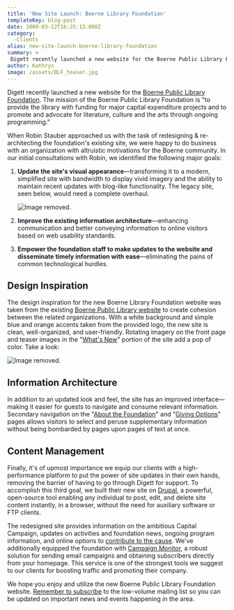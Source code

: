 ```yaml
---
title: 'New Site Launch: Boerne Library Foundation'
templateKey: blog-post
date: 2009-03-12T16:25:13.000Z
category: 
  -Clients
alias: new-site-launch-boerne-library-foundation
summary: > 
 Digett recently launched a new website for the Boerne Public Library Foundation. The mission of the Boerne Public Library Foundation is "to provide the library with funding for major capital expenditure projects and to promote and advocate for literature, culture and the arts through ongoing programming."
author: Kathryn
image: /assets/BLF_teaser.jpg
---
```


Digett recently launched a new website for the [Boerne Public Library Foundation](http://www.boernelibraryfoundation.org "Boerne Public Library Foundation website"). The mission of the Boerne Public Library Foundation is "to provide the library with funding for major capital expenditure projects and to promote and advocate for literature, culture and the arts through ongoing programming."

When Robin Stauber approached us with the task of redesigning & re-architecting the foundation's existing site, we were happy to do business with an organization with altruistic motivations for the Boerne community. In our initial consultations with Robin, we identified the following major goals:

1.  **Update the site's visual appearance**—transforming it to a modern, simplified site with bandwidth to display vivid imagery and the ability to maintain recent updates with blog-like functionality. The legacy site, seen below, would need a complete overhaul.
    
    ![Image removed.](/core/misc/icons/e32700/error.svg "This image has been removed. For security reasons, only images from the local domain are allowed.")
    
2.  **Improve the existing information architecture**—enhancing communication and better conveying information to online visitors based on web usability standards.
3.  **Empower the foundation staff to make updates to the website and disseminate timely information with ease**—eliminating the pains of common technological hurdles.

**Design Inspiration**
----------------------

The design inspiration for the new Boerne Library Foundation website was taken from the existing [Boerne Public Library website](http://www.boerne.lib.tx.us/ "Boerne Public Library") to create cohesion between the related organizations. With a white background and simple blue and orange accents taken from the provided logo, the new site is clean, well-organized, and user-friendly. Rotating imagery on the front page and teaser images in the "[What's New](http://www.boernelibraryfoundation.org/news "What's new at the foundation")" portion of the site add a pop of color. Take a look:

![Image removed.](/core/misc/icons/e32700/error.svg "This image has been removed. For security reasons, only images from the local domain are allowed.")

**Information Architecture**
----------------------------

In addition to an updated look and feel, the site has an improved interface—making it easier for guests to navigate and consume relevant information. Secondary navigation on the "[About the Foundation](http://www.boernelibraryfoundation.org/about-foundation "About the foundation")" and "[Giving Options](http://www.boernelibraryfoundation.org/giving-options "Giving Options")" pages allows visitors to select and peruse supplementary information without being bombarded by pages upon pages of text at once.

**Content Management**
----------------------

Finally, it's of upmost importance we equip our clients with a high-performance platform to put the power of site updates in their own hands, removing the barrier of having to go through Digett for support. To accomplish this third goal, we built their new site on [Drupal](http://www.drupal.org "Drupal - Community Plumbing"), a powerful, open-source tool enabling any individual to post, edit, and delete site content instantly, in a browser, without the need for auxiliary software or FTP clients.

The redesigned site provides information on the ambitious Capital Campaign, updates on activities and foundation news, ongoing program information, and online options to [contribute to the cause](https://app.etapestry.com/hosted/BoernePublicLibrary/OnlineDonation.html "Contribute"). We've additionally equipped the foundation with [Campaign Monitor](http://campaignmonitor.com "Campaign Monitor"), a robust solution for sending email campaigns and obtaining subscribers directly from your homepage. This service is one of the strongest tools we suggest to our clients for boosting traffic and promoting their company.

We hope you enjoy and utilize the new Boerne Public Library Foundation website. [Remember to subscribe](http://www.boernelibraryfoundation.org/content/get-blf-e-newsletter "Get the BLF E-Newsletter") to the low-volume mailing list so you can be updated on important news and events happening in the area.